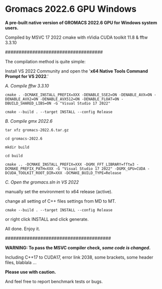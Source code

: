 # Gromacs 2022.6 GPU Windows

**A pre-built native version of GROMACS 2022.6 GPU for Windows system users.**

Compiled by MSVC 17 2022 cmake with nVidia CUDA toolkit 11.8 & fftw 3.3.10

####################################

 The compilation method is quite simple: 

Install VS 2022 Community and open the '**x64 Native Tools Command Prompt for VS 2022**.'

*A. Compile fftw 3.3.10*
```
cmake . -DCMAKE_INSTALL_PREFIX=XXX -DENABLE_SSE2=ON -DENABLE_AVX=ON -DENABLE_AVX2=ON -DENABLE_AVX512=ON -DENABLE_FLOAT=ON -DBUILD_SHARED_LIBS=ON -G "Visual Studio 17 2022"

cmake --build . --target INSTALL --config Release
```
*B. Compile gmx 2022.6*
```
tar xfz gromacs-2022.6.tar.gz

cd gromacs-2022.6

mkdir build

cd build

cmake .. -DCMAKE_INSTALL_PREFIX=XXX -DGMX_FFT_LIBRARY=fftw3 -DCMAKE_PREFIX_PATH=XXX -G "Visual Studio 17 2022" -DGMX_GPU=CUDA -DCUDA_TOOLKIT_ROOT_DIR=XXX -DCMAKE_BUILD_TYPE=Release
```

*C. Open the gromacs.sln in VS 2022*

manually set the environment to x64 release (active).

change all setting of C++ files settings from MD to MT.
```
cmake --build . --target INSTALL --config Release
```
or right click INSTALL and click generate.

All done. Enjoy it.

#######################################

**WARNING: To pass the MSVC compiler check, _some code is changed_.**

Including C++17 to CUDA17, error link 2038, some brackets, some header files, blablala ...

**Please use with caution.**

And feel free to report benchmark tests or bugs.
